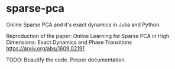 # sparse-pca
Online Sparse PCA and it's exact dynamics in Julia and Python.  

Reproduction of the paper: Online Learning for Sparse PCA in High Dimensions: Exact Dynamics and Phase Transitions https://arxiv.org/abs/1609.02191

TODO: Beautify the code. Proper documentation.
